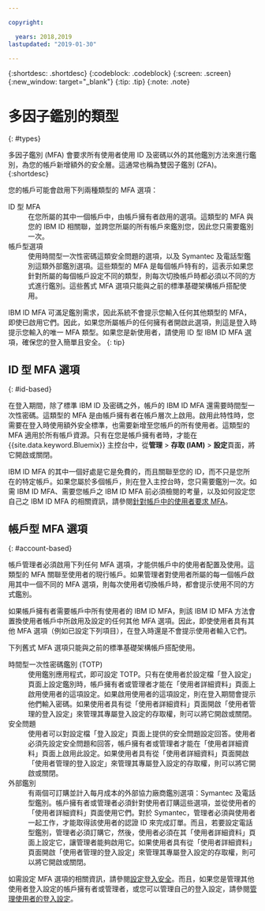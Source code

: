 ```yaml
---

copyright:

  years: 2018,2019
lastupdated: "2019-01-30"

---
```


{:shortdesc: .shortdesc}
{:codeblock: .codeblock}
{:screen: .screen}
{:new_window: target="_blank"}
{:tip: .tip}
{:note: .note}

# 多因子鑑別的類型
{: #types}

多因子鑑別 (MFA) 會要求所有使用者使用 ID 及密碼以外的其他鑑別方法來進行鑑別，為您的帳戶新增額外的安全層。這通常也稱為雙因子鑑別 (2FA)。
{:shortdesc}

您的帳戶可能會啟用下列兩種類型的 MFA 選項：

<dl>
<dt>ID 型 MFA</dt>
<dd>在您所屬的其中一個帳戶中，由帳戶擁有者啟用的選項。這類型的 MFA 與您的 IBM ID 相關聯，並跨您所屬的所有帳戶來鑑別您，因此您只需要鑑別一次。</dd>
<dt>帳戶型選項</dt>
<dd>使用時間型一次性密碼這類安全問題的選項，以及 Symantec 及電話型鑑別這類外部鑑別選項。這些類型的 MFA 是每個帳戶特有的，這表示如果您針對所屬的每個帳戶設定不同的類型，則每次切換帳戶時都必須以不同的方式進行鑑別。這些舊式 MFA 選項只能與之前的標準基礎架構帳戶搭配使用。</dd>
</dl>

IBM ID MFA 可滿足鑑別需求，因此系統不會提示您輸入任何其他類型的 MFA，即使已啟用它們。因此，如果您所屬帳戶的任何擁有者開啟此選項，則這是登入時提示您輸入的唯一 MFA 類型。如果您是新使用者，請使用 ID 型 IBM ID MFA 選項，確保您的登入簡單且安全。
{: tip}

## ID 型 MFA 選項
{: #id-based}

在登入期間，除了標準 IBM ID 及密碼之外，帳戶的 IBM ID MFA 還需要時間型一次性密碼。這類型的 MFA 是由帳戶擁有者在帳戶層次上啟用。啟用此特性時，您需要在登入時使用額外安全標準，也需要新增至您帳戶的所有使用者。這類型的 MFA 適用於所有帳戶資源。只有在您是帳戶擁有者時，才能在 {{site.data.keyword.Bluemix}} 主控台中，從**管理** > **存取 (IAM)** > **設定**頁面，將它開啟或關閉。

IBM ID MFA 的其中一個好處是它是免費的，而且關聯至您的 ID，而不只是您所在的特定帳戶。如果您屬於多個帳戶，則在登入主控台時，您只需要鑑別一次。如需 IBM ID MFA、需要您帳戶之 IBM ID MFA 前必須檢閱的考量，以及如何設定您自己之 IBM ID MFA 的相關資訊，請參閱[針對帳戶中的使用者要求 MFA](/docs/iam?topic=iam-enablemfa#enablemfa)。

## 帳戶型 MFA 選項
{: #account-based}

帳戶管理者必須啟用下列任何 MFA 選項，才能供帳戶中的使用者配置及使用。這類型的 MFA 關聯至使用者的現行帳戶。如果管理者對使用者所屬的每一個帳戶啟用其中一個不同的 MFA 選項，則每次使用者切換帳戶時，都會提示使用不同的方式鑑別。 

如果帳戶擁有者需要帳戶中所有使用者的 IBM ID MFA，則該 IBM ID MFA 方法會置換使用者帳戶中所啟用及設定的任何其他 MFA 選項。因此，即使使用者具有其他 MFA 選項（例如已設定下列項目），在登入時還是不會提示使用者輸入它們。

下列舊式 MFA 選項只能與之前的標準基礎架構帳戶搭配使用。

<dl>
<dt>時間型一次性密碼鑑別 (TOTP)</dt>
<dd>使用鑑別應用程式，即可設定 TOTP。只有在使用者於設定檔「登入設定」頁面上設定鑑別時，帳戶擁有者或管理者才能在「使用者詳細資料」頁面上啟用使用者的這項設定。如果啟用使用者的這項設定，則在登入期間會提示他們輸入密碼。如果使用者具有從「使用者詳細資料」頁面開啟「使用者管理的登入設定」來管理其專屬登入設定的存取權，則可以將它開啟或關閉。</dd>
<dt>安全問題</dt>
<dd>使用者可以對設定檔「登入設定」頁面上提供的安全問題設定回答。使用者必須先設定安全問題和回答，帳戶擁有者或管理者才能在「使用者詳細資料」頁面上啟用此設定。如果使用者具有從「使用者詳細資料」頁面開啟「使用者管理的登入設定」來管理其專屬登入設定的存取權，則可以將它開啟或關閉。</dd>
<dt>外部鑑別</dt>
<dd>有兩個可訂購並計入每月成本的外部協力廠商鑑別選項：Symantec 及電話型鑑別。帳戶擁有者或管理者必須針對使用者訂購這些選項，並從使用者的「使用者詳細資料」頁面使用它們。對於 Symantec，管理者必須與使用者一起工作，才能取得該使用者的認證 ID 來完成訂單。而且，若要設定電話型鑑別，管理者必須訂購它，然後，使用者必須在其「使用者詳細資料」頁面上設定它，讓管理者能夠啟用它。如果使用者具有從「使用者詳細資料」頁面開啟「使用者管理的登入設定」來管理其專屬登入設定的存取權，則可以將它開啟或關閉。</dd>
</dl>

如需設定 MFA 選項的相關資訊，請參閱[設定登入安全](/docs/account?topic=account-login-settings#login-settings)。而且，如果您是管理其他使用者登入設定的帳戶擁有者或管理者，或您可以管理自己的登入設定，請參閱[管理使用者的登入設定](/docs/iam?topic=iam-loginsettings#loginsettings)。


